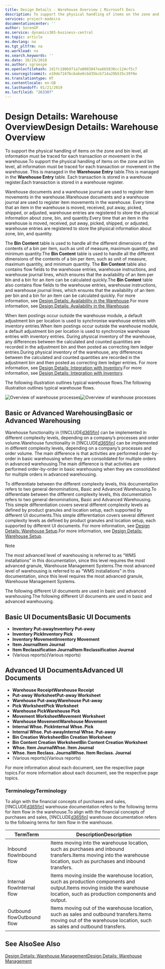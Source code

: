 ```yaml
---
title: Design Details - Warehouse Overview | Microsoft Docs
description: To support the physical handling of items on the zone and bin level, all information must be traced for each transaction or movement in the warehouse. This is managed in the **Warehouse Entry** table. Each transaction is stored in a warehouse register.
services: project-madeira
documentationcenter: ''
author: SorenGP
ms.service: dynamics365-business-central
ms.topic: article
ms.devlang: na
ms.tgt_pltfrm: na
ms.workload: na
ms.search.keywords: ''
ms.date: 10/19/2018
ms.author: sgroespe
ms.openlocfilehash: 2d1fc180b971a7a0003847ea6b5830cc124cf5c7
ms.sourcegitcommit: e10de72476c6a6e0cbd35bcb714a29b535c39f0e
ms.translationtype: HT
ms.contentlocale: en-GB
ms.lasthandoff: 01/21/2019
ms.locfileid: "263307"
---
```

# <a name="design-details-warehouse-overview"></a><span data-ttu-id="3cb12-105">Design Details: Warehouse Overview</span><span class="sxs-lookup"><span data-stu-id="3cb12-105">Design Details: Warehouse Overview</span></span>
<span data-ttu-id="3cb12-106">To support the physical handling of items on the zone and bin level, all information must be traced for each transaction or movement in the warehouse.</span><span class="sxs-lookup"><span data-stu-id="3cb12-106">To support the physical handling of items on the zone and bin level, all information must be traced for each transaction or movement in the warehouse.</span></span> <span data-ttu-id="3cb12-107">This is managed in the **Warehouse Entry** table.</span><span class="sxs-lookup"><span data-stu-id="3cb12-107">This is managed in the **Warehouse Entry** table.</span></span> <span data-ttu-id="3cb12-108">Each transaction is stored in a warehouse register.</span><span class="sxs-lookup"><span data-stu-id="3cb12-108">Each transaction is stored in a warehouse register.</span></span>  

<span data-ttu-id="3cb12-109">Warehouse documents and a warehouse journal are used to register item movements in the warehouse.</span><span class="sxs-lookup"><span data-stu-id="3cb12-109">Warehouse documents and a warehouse journal are used to register item movements in the warehouse.</span></span> <span data-ttu-id="3cb12-110">Every time that an item in the warehouse is moved, received, put away, picked, shipped, or adjusted, warehouse entries are registered to store the physical information about zone, bin, and quantity.</span><span class="sxs-lookup"><span data-stu-id="3cb12-110">Every time that an item in the warehouse is moved, received, put away, picked, shipped, or adjusted, warehouse entries are registered to store the physical information about zone, bin, and quantity.</span></span>

<span data-ttu-id="3cb12-111">The **Bin Content** table is used to handle all the different dimensions of the contents of a bin per item, such as unit of measure, maximum quantity, and minimum quantity.</span><span class="sxs-lookup"><span data-stu-id="3cb12-111">The **Bin Content** table is used to handle all the different dimensions of the contents of a bin per item, such as unit of measure, maximum quantity, and minimum quantity.</span></span> <span data-ttu-id="3cb12-112">The **Bin Content** table also contains flow fields to the warehouse entries, warehouse instructions, and warehouse journal lines, which ensures that the availability of an item per bin and a bin for an item can be calculated quickly.</span><span class="sxs-lookup"><span data-stu-id="3cb12-112">The **Bin Content** table also contains flow fields to the warehouse entries, warehouse instructions, and warehouse journal lines, which ensures that the availability of an item per bin and a bin for an item can be calculated quickly.</span></span> <span data-ttu-id="3cb12-113">For more information, see [Design Details: Availability in the Warehouse](design-details-availability-in-the-warehouse.md).</span><span class="sxs-lookup"><span data-stu-id="3cb12-113">For more information, see [Design Details: Availability in the Warehouse](design-details-availability-in-the-warehouse.md).</span></span>  

<span data-ttu-id="3cb12-114">When item postings occur outside the warehouse module, a default adjustment bin per location is used to synchronise warehouse entries with inventory entries.</span><span class="sxs-lookup"><span data-stu-id="3cb12-114">When item postings occur outside the warehouse module, a default adjustment bin per location is used to synchronize warehouse entries with inventory entries.</span></span> <span data-ttu-id="3cb12-115">During physical inventory of the warehouse, any differences between the calculated and counted quantities are recorded in the adjustment bin and then posted as correcting item ledger entries.</span><span class="sxs-lookup"><span data-stu-id="3cb12-115">During physical inventory of the warehouse, any differences between the calculated and counted quantities are recorded in the adjustment bin and then posted as correcting item ledger entries.</span></span> <span data-ttu-id="3cb12-116">For more information, see [Design Details: Integration with Inventory](design-details-integration-with-inventory.md).</span><span class="sxs-lookup"><span data-stu-id="3cb12-116">For more information, see [Design Details: Integration with Inventory](design-details-integration-with-inventory.md).</span></span>  

<span data-ttu-id="3cb12-117">The following illustration outlines typical warehouse flows.</span><span class="sxs-lookup"><span data-stu-id="3cb12-117">The following illustration outlines typical warehouse flows.</span></span>  

<span data-ttu-id="3cb12-118">![Overview of warehouse processes](media/design_details_warehouse_management_overview.png "Overview of warehouse processes")</span><span class="sxs-lookup"><span data-stu-id="3cb12-118">![Overview of warehouse processes](media/design_details_warehouse_management_overview.png "Overview of warehouse processes")</span></span>  

## <a name="basic-or-advanced-warehousing"></a><span data-ttu-id="3cb12-119">Basic or Advanced Warehousing</span><span class="sxs-lookup"><span data-stu-id="3cb12-119">Basic or Advanced Warehousing</span></span>  
<span data-ttu-id="3cb12-120">Warehouse functionality in [!INCLUDE[d365fin](includes/d365fin_md.md)] can be implemented in different complexity levels, depending on a company’s processes and order volume.</span><span class="sxs-lookup"><span data-stu-id="3cb12-120">Warehouse functionality in [!INCLUDE[d365fin](includes/d365fin_md.md)] can be implemented in different complexity levels, depending on a company’s processes and order volume.</span></span> <span data-ttu-id="3cb12-121">The main difference is that activities are performed order-by-order in basic warehousing when they are consolidated for multiple orders in advanced warehousing.</span><span class="sxs-lookup"><span data-stu-id="3cb12-121">The main difference is that activities are performed order-by-order in basic warehousing when they are consolidated for multiple orders in advanced warehousing.</span></span>  

 <span data-ttu-id="3cb12-122">To differentiate between the different complexity levels, this documentation refers to two general denominations, Basic and Advanced Warehousing.</span><span class="sxs-lookup"><span data-stu-id="3cb12-122">To differentiate between the different complexity levels, this documentation refers to two general denominations, Basic and Advanced Warehousing.</span></span> <span data-ttu-id="3cb12-123">This simple differentiation covers several different complexity levels as defined by product granules and location setup, each supported by different UI documents.</span><span class="sxs-lookup"><span data-stu-id="3cb12-123">This simple differentiation covers several different complexity levels as defined by product granules and location setup, each supported by different UI documents.</span></span> <span data-ttu-id="3cb12-124">For more information, see [Design Details: Warehouse Setup](design-details-warehouse-setup.md).</span><span class="sxs-lookup"><span data-stu-id="3cb12-124">For more information, see [Design Details: Warehouse Setup](design-details-warehouse-setup.md).</span></span>  

> [!NOTE]  
>  <span data-ttu-id="3cb12-125">The most advanced level of warehousing is referred to as “WMS installations” in this documentation, since this level requires the most advanced granule, Warehouse Management Systems.</span><span class="sxs-lookup"><span data-stu-id="3cb12-125">The most advanced level of warehousing is referred to as “WMS installations” in this documentation, since this level requires the most advanced granule, Warehouse Management Systems.</span></span>  

 <span data-ttu-id="3cb12-126">The following different UI documents are used in basic and advanced warehousing.</span><span class="sxs-lookup"><span data-stu-id="3cb12-126">The following different UI documents are used in basic and advanced warehousing.</span></span>  

## <a name="basic-ui-documents"></a><span data-ttu-id="3cb12-127">Basic UI Documents</span><span class="sxs-lookup"><span data-stu-id="3cb12-127">Basic UI Documents</span></span>  

-   <span data-ttu-id="3cb12-128">**Inventory Put-away**</span><span class="sxs-lookup"><span data-stu-id="3cb12-128">**Inventory Put-away**</span></span>  
-   <span data-ttu-id="3cb12-129">**Inventory Pick**</span><span class="sxs-lookup"><span data-stu-id="3cb12-129">**Inventory Pick**</span></span>  
-   <span data-ttu-id="3cb12-130">**Inventory Movement**</span><span class="sxs-lookup"><span data-stu-id="3cb12-130">**Inventory Movement**</span></span>  
-   <span data-ttu-id="3cb12-131">**Item Journal**</span><span class="sxs-lookup"><span data-stu-id="3cb12-131">**Item Journal**</span></span>  
-   <span data-ttu-id="3cb12-132">**Item Reclassification Journal**</span><span class="sxs-lookup"><span data-stu-id="3cb12-132">**Item Reclassification Journal**</span></span>  
-   <span data-ttu-id="3cb12-133">(Various reports)</span><span class="sxs-lookup"><span data-stu-id="3cb12-133">(Various reports)</span></span>  

## <a name="advanced-ui-documents"></a><span data-ttu-id="3cb12-134">Advanced UI Documents</span><span class="sxs-lookup"><span data-stu-id="3cb12-134">Advanced UI Documents</span></span>  

-   <span data-ttu-id="3cb12-135">**Warehouse Receipt**</span><span class="sxs-lookup"><span data-stu-id="3cb12-135">**Warehouse Receipt**</span></span>  
-   <span data-ttu-id="3cb12-136">**Put-away Worksheet**</span><span class="sxs-lookup"><span data-stu-id="3cb12-136">**Put-away Worksheet**</span></span>  
-   <span data-ttu-id="3cb12-137">**Warehouse Put-away**</span><span class="sxs-lookup"><span data-stu-id="3cb12-137">**Warehouse Put-away**</span></span>  
-   <span data-ttu-id="3cb12-138">**Pick Worksheet**</span><span class="sxs-lookup"><span data-stu-id="3cb12-138">**Pick Worksheet**</span></span>  
-   <span data-ttu-id="3cb12-139">**Warehouse Pick**</span><span class="sxs-lookup"><span data-stu-id="3cb12-139">**Warehouse Pick**</span></span>  
-   <span data-ttu-id="3cb12-140">**Movement Worksheet**</span><span class="sxs-lookup"><span data-stu-id="3cb12-140">**Movement Worksheet**</span></span>  
-   <span data-ttu-id="3cb12-141">**Warehouse Movement**</span><span class="sxs-lookup"><span data-stu-id="3cb12-141">**Warehouse Movement**</span></span>  
-   <span data-ttu-id="3cb12-142">**Internal Whse. Pick**</span><span class="sxs-lookup"><span data-stu-id="3cb12-142">**Internal Whse. Pick**</span></span>  
-   <span data-ttu-id="3cb12-143">**Internal Whse. Put-away**</span><span class="sxs-lookup"><span data-stu-id="3cb12-143">**Internal Whse. Put-away**</span></span>  
-   <span data-ttu-id="3cb12-144">**Bin Creation Worksheet**</span><span class="sxs-lookup"><span data-stu-id="3cb12-144">**Bin Creation Worksheet**</span></span>  
-   <span data-ttu-id="3cb12-145">**Bin Content Creation Worksheet**</span><span class="sxs-lookup"><span data-stu-id="3cb12-145">**Bin Content Creation Worksheet**</span></span>  
-   <span data-ttu-id="3cb12-146">**Whse. Item Journal**</span><span class="sxs-lookup"><span data-stu-id="3cb12-146">**Whse. Item Journal**</span></span>  
-   <span data-ttu-id="3cb12-147">**Whse. Item Reclass. Journal**</span><span class="sxs-lookup"><span data-stu-id="3cb12-147">**Whse. Item Reclass. Journal**</span></span>  
-   <span data-ttu-id="3cb12-148">(Various reports)</span><span class="sxs-lookup"><span data-stu-id="3cb12-148">(Various reports)</span></span>  

<span data-ttu-id="3cb12-149">For more information about each document, see the respective page topics.</span><span class="sxs-lookup"><span data-stu-id="3cb12-149">For more information about each document, see the respective page topics.</span></span>  

### <a name="terminology"></a><span data-ttu-id="3cb12-150">Terminology</span><span class="sxs-lookup"><span data-stu-id="3cb12-150">Terminology</span></span>  
<span data-ttu-id="3cb12-151">To align with the financial concepts of purchases and sales, [!INCLUDE[d365fin](includes/d365fin_md.md)] warehouse documentation refers to the following terms for item flow in the warehouse.</span><span class="sxs-lookup"><span data-stu-id="3cb12-151">To align with the financial concepts of purchases and sales, [!INCLUDE[d365fin](includes/d365fin_md.md)] warehouse documentation refers to the following terms for item flow in the warehouse.</span></span>  

|<span data-ttu-id="3cb12-152">Term</span><span class="sxs-lookup"><span data-stu-id="3cb12-152">Term</span></span>|<span data-ttu-id="3cb12-153">Description</span><span class="sxs-lookup"><span data-stu-id="3cb12-153">Description</span></span>|  
|----------|---------------------------------------|  
|<span data-ttu-id="3cb12-154">Inbound flow</span><span class="sxs-lookup"><span data-stu-id="3cb12-154">Inbound flow</span></span>|<span data-ttu-id="3cb12-155">Items moving into the warehouse location, such as purchases and inbound transfers.</span><span class="sxs-lookup"><span data-stu-id="3cb12-155">Items moving into the warehouse location, such as purchases and inbound transfers.</span></span>|  
|<span data-ttu-id="3cb12-156">Internal flow</span><span class="sxs-lookup"><span data-stu-id="3cb12-156">Internal flow</span></span>|<span data-ttu-id="3cb12-157">Items moving inside the warehouse location, such as production components and output.</span><span class="sxs-lookup"><span data-stu-id="3cb12-157">Items moving inside the warehouse location, such as production components and output.</span></span>|  
|<span data-ttu-id="3cb12-158">Outbound flow</span><span class="sxs-lookup"><span data-stu-id="3cb12-158">Outbound flow</span></span>|<span data-ttu-id="3cb12-159">Items moving out of the warehouse location, such as sales and outbound transfers.</span><span class="sxs-lookup"><span data-stu-id="3cb12-159">Items moving out of the warehouse location, such as sales and outbound transfers.</span></span>|  

## <a name="see-also"></a><span data-ttu-id="3cb12-160">See Also</span><span class="sxs-lookup"><span data-stu-id="3cb12-160">See Also</span></span>  
 [<span data-ttu-id="3cb12-161">Design Details: Warehouse Management</span><span class="sxs-lookup"><span data-stu-id="3cb12-161">Design Details: Warehouse Management</span></span>](design-details-warehouse-management.md)

